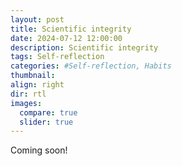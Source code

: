 ```yaml
---
layout: post
title: Scientific integrity
date: 2024-07-12 12:00:00
description: Scientific integrity
tags: Self-reflection
categories: #Self-reflection, Habits
thumbnail:
align: right
dir: rtl
images:
  compare: true
  slider: true
---
```


Coming soon!